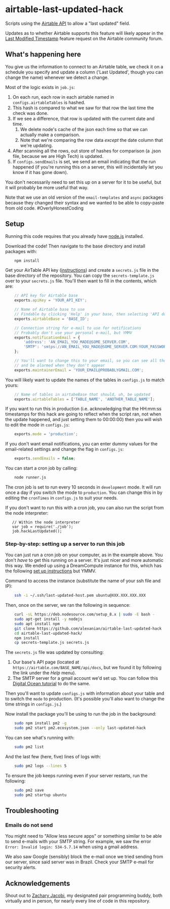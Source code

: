 # airtable-last-updated-hack
Scripts using the [Airtable API](https://airtable.com/api) to allow a "last updated" field.

Updates as to whether Airtable supports this feature will likely appear in the
[Last Modified Timestamp](https://community.airtable.com/t/last-modified-timestamp/8595)
feature request on the Airtable community forum.

## What's happening here 

You give us the information to connect to an Airtable table, we check it on a schedule you specify
and update a column ('Last Updated', though you can change the name) whenever we detect a change.

Most of the logic exists in `job.js`:

1. On each run, each row in each airtable named in  `configs.airtableTables` is hashed.
2. This hash is compared to what we saw for that row the last time the check was done.
3. If we see a difference, that row is updated with the current date and time.
   1. We delete node's cache of the json each time so that we can actually make a comparison.
   2. Note that we're comparing the row data _except_ the date column that we're updating.
4. After scanning all the rows, out store of hashes for comparison (a .json file, because
   we are High Tech) is updated.
5. If `configs.sendEmails` is set, we send an email indicating that the run happened (if you're
   running this on a server, this will incidentally let you know if it has gone down).

You don't necessarily need to set this up on a server for it to be useful, but it will probably
be more useful that way.

Note that we use an old version of the `email-templates` and `async` packages because they changed
their syntax and we wanted to be able to copy-paste from old code. #OverlyHonestCoding

## Setup

Running this code requires that you already have [node.js](https://nodejs.org/en/) installed.

Download the code! Then navigate to the base directory and install packages with:

```bash
    npm install
```

Get your AirTable API key ([instructions](https://support.airtable.com/hc/en-us/articles/219046777-How-do-I-get-my-API-key-))
and create a `secrets.js` file in the base directory of the repository. You can copy the `secrets-template.js` over to your
`secrets.js` file. You'll then want to fill in the contents, which are:

```javascript
    // API key for Airtable base
    exports.apiKey = 'YOUR_API_KEY';

    // Name of Airtable base to use
    // Findable by clicking 'Help' in your base, then selecting 'API documentation'
    exports.airtableBase = 'BASE_ID';

    // Connection string for e-mail to use for notifications
    // Probably don't use your personal e-mail, but YMMV
    exports.notificationEmail = {
        'address': 'AN_EMAIL_YOU_MADE@SOME_SERVER.COM',
        'SMTP': 'smtps://AN_EMAIL_YOU_MADE@SOME_SERVER.COM:YOUR_PASSWORD@smtp.SOME_SERVER.COM' 
    };

    // You'll want to change this to your email, so you can see all those sweet notifications
    // and be alarmed when they don't appear
    exports.maintainerEmail = 'YOUR_EMAIL@PROBABLYGMAIL.COM';
```

You will likely want to update the names of the tables in `configs.js` to match yours:

```javascript
    // Name of tables in airtabeBase that should, uh, be updated
    exports.airtableTables = ['TABLE_NAME', 'ANOTHER_TABLE_NAME'];
```

If you want to run this in production (i.e. acknowledging that the HH:mm:ss timestamps for this hack
are going to reflect when the script ran, not when the update happened, and just setting them to
00:00:00) then you will wish to edit the mode in `configs.js`:

```javascript
    exports.mode = 'production';
```

If you don't want email notifications, you can enter dummy values for the email-related settings and
change the flag in `configs.js`:

```javascript
    exports.sendEmails = false;
```
You can start a cron job by calling:

```bash
    node runner.js
```
The cron job is set to run every 10 seconds in `development` mode. It will run once a day if you
switch the mode to `production`. You can change this in by editing the `cronTimes` in `configs.js`
to suit your needs.

If you don't want to run this with a cron job, you can also run the script from the node interpreter:

```node
   // Within the node interpreter
   var job = require('./job');
   job.hackLastUpdated();
```

### Step-by-step: setting up a server to run this job

You can just run a cron job on your computer, as in the example above. You don't _have_ to 
get this running on a server. It's just nicer and more automatic this way. We ended up using
a DreamCompute instance for this, which has the following
[set up instructions](dreamcompute_link) but YMMV.

Command to access the instance (substitute the name of your ssh file and IP):

```bash
    ssh -i ~/.ssh/last-updated-host.pem ubuntu@XXX.XXX.XXX.XXX
```

Then, once on the server, we ran the following in sequence:

```bash
    curl -sL https://deb.nodesource.com/setup_8.x | sudo -E bash -
    sudo apt-get install -y nodejs
    sudo apt install npm
    git clone https://github.com/alexanian/airtable-last-updated-hack
    cd airtable-last-updated-hack/
    npm install
    cp secrets-template.js secrets.js
```

The `secrets.js` file was updated by consulting:

1. Our base's API page (located at `https://airtable.com/BASE_NAME/api/docs`, but we found it by
   following the link under the *Help* menu).
2. The SMTP server for a gmail account we'd set up. You can follow this
   [Digital Ocean tutorial](smtp_link) to do the same.

Then you'll want to update `configs.js` with information about your table and to switch the
`mode` to production. (It's possible you'll also want to change the time strings in `configs.js`.)

Now install the package you'll be using to run the job in the background:

```bash
    sudo npm install pm2 -g
    sudo pm2 start pm2.ecosystem.json --only last-updated-hack
```

You can see what's running with:

```bash
    sudo pm2 list
```

And the last few (here, five) lines of logs with:

```bash
    sudo pm2 logs --lines 5
```
To ensure the job keeps running even if your server restarts, run the following:

```bash
    sudo pm2 save
    sudo pm2 startup ubuntu
```

[dreamcompute_link]: https://help.dreamhost.com/hc/en-us/articles/215912848-How-to-launch-and-manage-instances-with-the-DreamCompute-dashboard
[smtp_link]: https://www.digitalocean.com/community/tutorials/how-to-use-google-s-smtp-server


## Troubleshooting

### Emails do not send

You might need to "Allow less secure apps" or something similar to be able to send e-mails with
your SMTP string. For example, we saw the error `Error: Invalid login: 534-5.7.14` when using a
gmail address.

We also saw Google (sensibly) block the e-mail once we tried sending from our server, since said
server was in Brazil. Check your SMTP e-mail for security alerts.

## Acknowledgements

Shout out to [Zachary Jacobi](https://github.com/zejacobi), my designated pair programming buddy,
both virtually and in person, for nearly every line of code in this repository.
